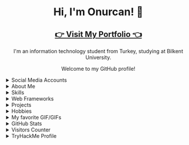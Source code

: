 <!-- Introduction -->
<h1 align="center">Hi, I'm Onurcan! 👋</h1>
<h2 align="center"><a href="http://www.onurcangenc.com.tr">👉 Visit My Portfolio 👈</a></h2>
<p align="center">I'm an information technology student from Turkey, studying at Bilkent University.</p>
<p align="center">Welcome to my GitHub profile!</p>

<details>
<summary>
  Social Media Accounts
</summary>

<p align="center">Feel free to connect with me on LinkedIn or check out my other profiles below.</p>

<!-- Badges -->
<p align="center">
  <a href="https://www.linkedin.com/in/onurcan-genç-b582311b9/"><img src="https://img.shields.io/badge/LinkedIn-Connect-blue?logo=linkedin"></a>
  <a href="mailto:rekal1417@gmail.com"><img src="https://img.shields.io/badge/Email-Send%20a%20Message-red?logo=gmail"></a>
  <a href="https://open.spotify.com/user/11182743495"><img src="https://img.shields.io/badge/Spotify-Listen-green?logo=spotify"></a>
  <a href="https://tryhackme.com/p/drogba771"><img src="https://img.shields.io/badge/TryHackMe-Connect-blue"></a>
</p>
</details>

<details>
<summary>
  About Me
</summary>

<p align="center">
  <strong>Red Team Enthusiast & Pentester</strong><br>
  🌱 Currently completing the TryHackMe Beginner Pathway<br>
  🎓 Interested in certifications like:<br>
  CompTIA Security+<br>
  CompTIA Pentest+<br>
  CCT
</p>
</details>

<details>
<summary>
  Skills
</summary>

<p align="center">
  <img src="https://img.shields.io/badge/c-%2300599C.svg?style=for-the-badge&logo=c&logoColor=white" alt="C">
  <img src="https://img.shields.io/badge/Kali-268BEE?style=for-the-badge&logo=kalilinux&logoColor=white" alt="Kali">
  <img src="https://img.shields.io/badge/mac%20os-000000?style=for-the-badge&logo=macos&logoColor=F0F0F0" alt="macOS">
  <img src="https://img.shields.io/badge/python-3670A0?style=for-the-badge&logo=python&logoColor=ffdd54" alt="Python">
  <img src="https://img.shields.io/badge/Open%20Source%20Intelligence-gray?style=for-the-badge" alt="Open Source Intelligence">
  <img src="https://img.shields.io/badge/adobe%20photoshop-%2331A8FF.svg?style=for-the-badge&logo=adobe%20photoshop&logoColor=white" alt="Adobe Photoshop">
  <img src="https://img.shields.io/badge/html5-%23E34F26.svg?style=for-the-badge&logo=html5&logoColor=white" alt="HTML5">
  <img src="https://img.shields.io/badge/css3-%231572B6.svg?style=for-the-badge&logo=css3&logoColor=white" alt="CSS3">
</p>
</details>

<details>
<summary>
  Web Frameworks
</summary>

<p align="center">
  <img src="https://img.shields.io/badge/bootstrap-%238511FA.svg?style=for-the-badge&logo=bootstrap&logoColor=white" alt="Bootstrap">
</p>
</details>

<details>
<summary>
  Projects
</summary>

<p align="center">
  - OPENGL GLUT library<br>
  - Linux Command-based Homework<br>
  - AutoWeather prediction<br>
  - PS_Works<br>
  - Basic HTML biography pages<br>
  - Bootstrap basic websites
</p>
</details>

<details>
<summary>
  Hobbies
</summary>

<p align="center">
  <a href="steamcommunity.com/id/srancuel"><img src="https://img.shields.io/badge/steam-%23000000.svg?style=for-the-badge&logo=steam&logoColor=white" alt="Steam"></a>
  <img src="https://img.shields.io/badge/epicgames-%23313131.svg?style=for-the-badge&logo=epicgames&logoColor=white" alt="Epic Games">
</p>
</details>

<details>
<summary>
  My favorite GIF/GIFs
</summary>

<p align="center">
  Brute Force be like:<br>
  <img src="https://media.giphy.com/media/bILoTtzjQoYdRlAc7C/giphy-downsized-large.gif" alt="BRUTEFORCE GIF">
</p>

<p align="center">
  Nmap does not turn "FILTERED" scan results.<br>
  <img src="https://media3.giphy.com/media/v1.Y2lkPTc5MGI3NjExaWpkZ2MzajZpdmRvb2c5M2xqOXpjbnBvMThtbHkxaGxrYzUydmo3MiZlcD12MV9pbnRlcm5hbF9naWZfYnlfaWQmY3Q9Zw/8tKK29oXuxeWPS3Dgx/giphy.gif" alt="NMAP GIF">
</p>

<p align="center">
  When Meterpreter Shell successfully opened.<br>
  [Imgur](https://i.imgur.com/FXk0utP.gifv)
</p>

</details>

<details>
<summary>
  GitHub Stats
</summary>

<p align="center">
  <img src="https://github-readme-stats.vercel.app/api?username=onurcangnc&show_icons=true&theme=dracula" alt="Onurcan's GitHub Stats">
</p>
</details>

<details>
<summary>
  Visitors Counter
</summary>

<p align="center">
  <img src="https://visitor-badge.laobi.icu/badge?page_id=onurcangnc" alt="Visitor Count">
</p>
</details>

<details>
<summary>
  TryHackMe Profile
</summary>

<p align="center">
  <img src="https://raw.githubusercontent.com/onurcangnc/onurcangnc/master/assets/thm_propic.png" alt="TryHackMe Stats">
</p>
</details>

